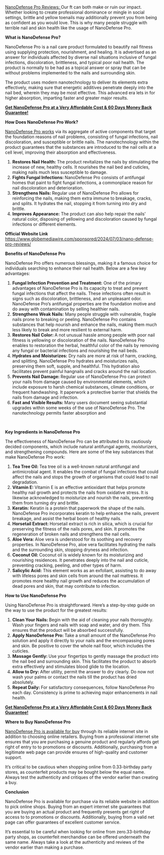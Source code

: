 <p><a href="https://www.globemediawire.com/sponsored/2024/07/03/nano-defense-pro-reviews/"><span style="font-weight: 400;">NanoDefense Pro Reviews: </span></a><span style="font-weight: 400;">Our ft can both make or ruin our impact. Whether looking to create professional dominance or mingle in social settings, brittle and yellow toenails may additionally prevent you from being as confident as you would love. This is why many people struggle with terrible nail and skin health like the usage of NanoDefense Pro.</span></p>
<p><strong>What is NanoDefense Pro?</strong></p>
<p><span style="font-weight: 400;">NanoDefense Pro is a nail care product formulated to beautify nail fitness using supplying protection, nourishment, and healing. It is advertised as an answer for individuals affected by diverse nail situations inclusive of fungal infections, discoloration, brittleness, and typical poor nail health. The product is normally to be had as a topical answer or spray that can be without problems implemented to the nails and surrounding skin.</span></p>
<p><span style="font-weight: 400;">The product uses modern nanotechnology to deliver its elements extra effectively, making sure that energetic additives penetrate deeply into the nail bed, wherein they may be most effective. This advanced era lets in for higher absorption, imparting faster and greater major results.</span></p>
<p><a href="https://www.globemediawire.com/sponsored/2024/07/03/nano-defense-pro-reviews/"><strong>Get NanoDefense Pro at a Very Affordable Cost &amp; 60 Days Money Back Guarantee!</strong></a></p>
<p><strong>How Does NanoDefense Pro Work?</strong></p>
<p><a href="https://www.globemediawire.com/sponsored/2024/07/03/nano-defense-pro-reviews/"><span style="font-weight: 400;">NanoDefense Pro works</span></a><span style="font-weight: 400;"> via its aggregate of active components that target the foundation reasons of nail problems, consisting of fungal infections, nail discoloration, and susceptible or brittle nails. The nanotechnology within the product guarantees that the substances are introduced to the nail cells at a cell level, improving their absorption and effectiveness.</span></p>
<ol>
<li style="font-weight: 400;"><strong>Restores Nail Health: </strong><span style="font-weight: 400;">The product revitalizes the nails by stimulating the increase of new, healthy cells. It nourishes the nail bed and cuticles, making nails much less susceptible to damage.</span></li>
<li style="font-weight: 400;"><strong>Fights Fungal Infections: </strong><span style="font-weight: 400;">NanoDefense Pro consists of antifungal homes that paint to fight fungal infections, a commonplace reason for nail discoloration and deterioration.</span></li>
<li style="font-weight: 400;"><strong>Strengthens Nails: </strong><span style="font-weight: 400;">Regular use of NanoDefense Pro allows for reinforcing the nails, making them extra immune to breakage, cracks, and splits. It hydrates the nail, stopping it from turning into dry and brittle.</span></li>
<li style="font-weight: 400;"><strong>Improves Appearance:</strong><span style="font-weight: 400;"> The product can also help repair the nails' natural color, disposing of yellowing and discoloration caused by fungal infections or different elements.</span></li>
</ol>
<p><strong>Official Website Link </strong><a href="https://www.globemediawire.com/sponsored/2024/07/03/nano-defense-pro-reviews/"><span style="font-weight: 400;">https://www.globemediawire.com/sponsored/2024/07/03/nano-defense-pro-reviews/</span></a></p>
<p><strong>Benefits of NanoDefense Pro</strong></p>
<p><span style="font-weight: 400;">NanoDefense Pro offers numerous blessings, making it a famous choice for individuals searching to enhance their nail health. Below are a few key advantages:</span></p>
<ol>
<li style="font-weight: 400;"><strong>Fungal Infection Prevention and Treatment:</strong><span style="font-weight: 400;"> One of the primary advantages of NanoDefense Pro is its capacity to treat and prevent fungal infections that affect the nails. These infections often result in signs such as discoloration, brittleness, and an unpleasant odor. NanoDefense Pro&rsquo;s antifungal properties are the foundation motive and do away with contamination by selling healthier nails.</span></li>
<li style="font-weight: 400;"><strong>Strengthens Weak Nails:</strong><span style="font-weight: 400;"> Many people struggle with vulnerable, fragile nails prone to breaking or peeling. NanoDefense Pro contains substances that help nourish and enhance the nails, making them much less likely to break and more resilient to external harm.</span></li>
<li style="font-weight: 400;"><strong>Restores Nail Color: </strong><span style="font-weight: 400;">A not unusual hassle among people with poor nail fitness is yellowing or discoloration of the nails. NanoDefense Pro enables to restoration the herbal, healthful color of the nails by removing any fungal or bacterial infections and nourishing the nail beds.</span></li>
<li style="font-weight: 400;"><strong>Hydrates and Moisturizes:</strong><span style="font-weight: 400;"> Dry nails are more at risk of harm, cracking, and splitting. NanoDefense Pro hydrates and moisturizes nails, preserving them soft, supple, and healthful. This hydration also facilitates prevent painful hangnails and cracks around the nail location.</span></li>
<li style="font-weight: 400;"><strong>Prevents Nail Damage: </strong><span style="font-weight: 400;">Regular use of NanoDefense Pro can protect your nails from damage caused by environmental elements, which include exposure to harsh chemical substances, climate conditions, or frequent handwashing. It paperwork a protective barrier that shields the nails from damage and infection.</span></li>
<li style="font-weight: 400;"><strong>Fast and Visible Results: </strong><span style="font-weight: 400;">Many users document seeing substantial upgrades within some weeks of the use of NanoDefense Pro. The nanotechnology permits faster absorption and</span></li>
</ol>
<p>&nbsp;</p>
<p><strong>Key Ingredients in NanoDefense Pro</strong></p>
<p><span style="font-weight: 400;">The effectiveness of NanoDefense Pro can be attributed to its cautiously decided components, which include natural antifungal agents, moisturizers, and strengthening compounds. Here are some of the key substances that make NanoDefense Pro work:</span></p>
<ol>
<li style="font-weight: 400;"><strong>Tea Tree Oil: </strong><span style="font-weight: 400;">Tea tree oil is a well-known natural antifungal and antimicrobial agent. It enables the combat of fungal infections that could affect the nails and stops the growth of organisms that could lead to nail degradation.</span></li>
<li style="font-weight: 400;"><strong>Vitamin E: </strong><span style="font-weight: 400;">Vitamin E is an effective antioxidant that helps promote healthy nail growth and protects the nails from oxidative stress. It is likewise acknowledged to moisturize and nourish the nails, preventing them from turning dry and brittle.</span></li>
<li style="font-weight: 400;"><strong>Keratin:</strong><span style="font-weight: 400;"> Keratin is a protein that paperwork the shape of the nails. NanoDefense Pro incorporates keratin to help enhance the nails, prevent breakage, and assist the herbal boom of healthy nails.</span></li>
<li style="font-weight: 400;"><strong>Horsetail Extract: </strong><span style="font-weight: 400;">Horsetail extract is rich in silica, which is crucial for preserving the fitness of the nails pores, and skin. It promotes the regeneration of broken nails and strengthens the nail cells.</span></li>
<li style="font-weight: 400;"><strong>Aloe Vera: </strong><span style="font-weight: 400;">Aloe vera is understood for its soothing and recovery properties. In NanoDefense Pro, aloe vera facilitates hydrating the nails and the surrounding skin, stopping dryness and infection.</span></li>
<li style="font-weight: 400;"><strong>Coconut Oil: </strong><span style="font-weight: 400;">Coconut oil is widely known for its moisturizing and nourishing residences. It penetrates deeply into the nail and cuticle, preventing cracking, peeling, and other types of harm.</span></li>
<li style="font-weight: 400;"><strong>Salicylic Acid:</strong><span style="font-weight: 400;"> This element works as an exfoliant, assisting to do away with lifeless pores and skin cells from around the nail mattress. It promotes more healthy nail growth and reduces the accumulation of dead pores and skin, that may contribute to infection.</span></li>
</ol>
<p><strong>How to Use NanoDefense Pro</strong></p>
<p><span style="font-weight: 400;">Using NanoDefense Pro is straightforward. Here&rsquo;s a step-by-step guide on the way to use the product for the greatest results:</span></p>
<ol>
<li style="font-weight: 400;"><strong>Clean Your Nails: </strong><span style="font-weight: 400;">Begin with the aid of cleaning your nails thoroughly. Wash your fingers and nails with soap and water, and dry them. This ensures that the product will be absorbed successfully.</span></li>
<li style="font-weight: 400;"><strong>Apply NanoDefense Pro: </strong><span style="font-weight: 400;">Take a small amount of the NanoDefense Pro solution and apply it directly to your nails and the encompassing pores and skin. Be positive to cover the whole nail floor, which includes the cuticles.</span></li>
<li style="font-weight: 400;"><strong>Massage Gently: </strong><span style="font-weight: 400;">Use your fingertips to gently massage the product into the nail bed and surrounding skin. This facilitates the product to absorb extra effectively and stimulates blood glide to the location.</span></li>
<li style="font-weight: 400;"><strong>Allow to Dry: </strong><span style="font-weight: 400;">After utility, permit the answer to dry clearly. Do now not wash your palms or contact the nails till the product has dried absolutely.</span></li>
<li style="font-weight: 400;"><strong>Repeat Daily: </strong><span style="font-weight: 400;">For satisfactory consequences, follow NanoDefense Pro each day. Consistency is prime to achieving major enhancements in nail health.</span></li>
</ol>
<p><a href="https://www.globemediawire.com/sponsored/2024/07/03/nano-defense-pro-reviews/"><strong>Get NanoDefense Pro at a Very Affordable Cost &amp; 60 Days Money Back Guarantee!</strong></a></p>
<p><strong>Where to Buy NanoDefense Pro</strong></p>
<p><a href="https://www.globemediawire.com/sponsored/2024/07/03/nano-defense-pro-reviews/"><span style="font-weight: 400;">NanoDefense Pro is available for buy</span></a><span style="font-weight: 400;"> through its reliable internet site in addition to choosing online retailers. Buying from a professional internet site ensures that you are purchasing a genuine product and regularly affords get right of entry to to promotions or discounts. Additionally, purchasing from a legitimate web page can provide ensures of high-quality and customer support.</span></p>
<p><span style="font-weight: 400;">It&rsquo;s critical to be cautious when shopping online from 0.33-birthday party stores, as counterfeit products may be bought below the equal name. Always test the authenticity and critiques of the vendor earlier than creating a buy.</span></p>
<p><strong>Conclusion</strong></p>
<p><span style="font-weight: 400;">NanoDefense Pro is available for purchase via its reliable website in addition to pick online shops. Buying from an expert internet site guarantees that you are buying an actual product and frequently presents get right of access to to promotions or discounts. Additionally, buying from a valid net page can offer guarantees of excellent customer service.</span></p>
<p><span style="font-weight: 400;">It&rsquo;s essential to be careful when looking for online from zero.33-birthday party shops, as counterfeit merchandise can be offered underneath the same name. Always take a look at the authenticity and reviews of the vendor earlier than making a purchase.</span></p>
<p>&nbsp;</p>
